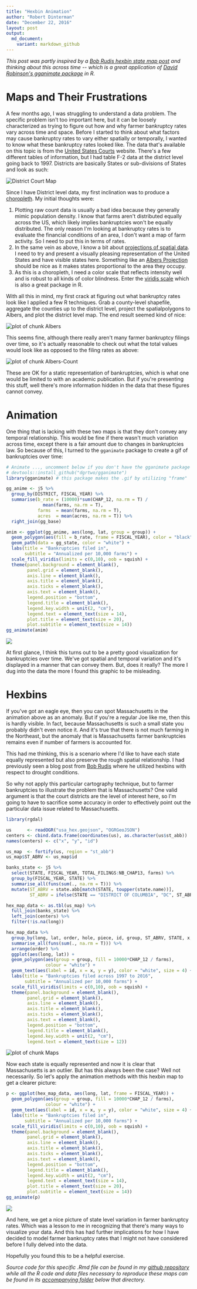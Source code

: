 ```yaml
---
title: "Hexbin Animation"
author: "Robert Dinterman"
date: "December 22, 2016"
layout: post
output:
  md_document:
    variant: markdown_github
---
```







*This post was partly inspired by a [Bob Rudis hexbin state map post](https://rud.is/b/2015/05/15/u-s-drought-monitoring-with-hexbin-state-maps-in-r/) and thinking about this across time -- which is a great application of [David Robinson's gganimate package](https://github.com/dgrtwo/gganimate) in R.*

# Maps and Their Frustrations

A few months ago, I was struggling to understand a data problem. The specific problem isn't too important here, but it can be loosely characterized as trying to figure out how and why farmer bankruptcy rates vary across time and space. Before I started to think about what factors may cause bankruptcy rates to vary either spatially or temporally, I wanted to know what these bankruptcy rates looked like. The data that's available on this topic is from the [United States Courts](http://www.uscourts.gov/statistics-reports/caseload-statistics-data-tables?tn=&pn=All&t=38&m%5Bvalue%5D%5Bmonth%5D=&y%5Bvalue%5D%5Byear%5D=) website. There's a few different tables of information, but I had table F-2 data at the district level going back to 1997. Districts are basically States or sub-divisions of States and look as such:

![District Court Map](https://upload.wikimedia.org/wikipedia/commons/d/df/US_Court_of_Appeals_and_District_Court_map.svg)

Since I have District level data, my first inclination was to produce a [choropleth](https://bl.ocks.org/mbostock/4060606). My initial thoughts were:

1. Plotting raw count data is usually a bad idea because they generally mimic population density. I know that farms aren't distributed equally across the US, which likely implies bankruptcies won't be equally distributed. The only reason I'm looking at bankruptcy rates is to evaluate the financial conditions of an area, I don't want a map of farm activity. So I need to put this in terms of rates.
2. In the same vein as above, I know a bit about [projections of spatial data](http://www4.ncsu.edu/~rdinter/Spatial/topic3.html). I need to try and present a visually pleasing representation of the United States and have visible states here. Something like an [Albers Projection](http://desktop.arcgis.com/en/arcmap/latest/map/projections/albers-equal-area-conic.htm) should be nice as it makes states proportional to the area they occupy.
3. As this is a choropleth, I need a color scale that reflects intensity well and is robust to all kinds of color blindness. Enter the [viridis scale](https://cran.r-project.org/web/packages/viridis/vignettes/intro-to-viridis.html) which is also a great package in R.

With all this in mind, my first crack at figuring out what bankruptcy rates look like I applied a few R techniques. Grab a county-level shapefile, aggregate the counties up to the district level, project the spatialpolygons to Albers, and plot the district level map. The end result seemed kind of nice:

![plot of chunk Albers](../img/hexbin-animation-Albers-1.png)

This seems fine, although there really aren't many farmer bankruptcy filings over time, so it's actually reasonable to check out what the total values would look like as opposed to the filing rates as above:

![plot of chunk Albers-Count](../img/hexbin-animation-Albers-Count-1.png)

These are OK for a static representation of bankruptcies, which is what one would be limited to with an academic publication. But if you're presenting this stuff, well there's more information hidden in the data that these figures cannot convey.

# Animation

One thing that is lacking with these two maps is that they don't convey any temporal relationship. This would be fine if there wasn't much variation across time, except there is a fair amount due to changes in bankruptcies law. So because of this, I turned to the `gganimate` package to create a gif of bankruptcies over time:


```r
# Animate ..., uncomment below if you don't have the gganimate package
# devtools::install_github("dgrtwo/gganimate")
library(gganimate) # this package makes the .gif by utilizing "frame"

gg_anime <- j5 %>% 
  group_by(DISTRICT, FISCAL_YEAR) %>% 
  summarise(b_rate = (10000)*sum(CHAP_12, na.rm = T) /
              mean(farms, na.rm = T),
            farms  = mean(farms, na.rm = T),
            acres  = mean(acres, na.rm = T)) %>%
  right_join(gg_base)

anim <- ggplot(gg_anime, aes(long, lat, group = group)) +
  geom_polygon(aes(fill = b_rate, frame = FISCAL_YEAR), color = "black") +
  geom_path(data = gg_state, color = "white") +
  labs(title = "Bankruptcies filed in", 
       subtitle = "Annualized per 10,000 farms") +
  scale_fill_viridis(limits = c(0,10), oob = squish) +
  theme(panel.background = element_blank(),
        panel.grid = element_blank(),
        axis.line = element_blank(),
        axis.title = element_blank(),
        axis.ticks = element_blank(),
        axis.text = element_blank(),
        legend.position = "bottom",
        legend.title = element_blank(),
        legend.key.width = unit(2, "cm"),
        legend.text = element_text(size = 14),
        plot.title = element_text(size = 20),
        plot.subtitle = element_text(size = 14))
gg_animate(anim)
```

![](../img/hexbin-animation-animate_albers.gif)

At first glance, I think this turns out to be a pretty good visualization for bankruptcies over time. We've got spatial and temporal variation and it's displayed in a manner that can convey them. But, does it really? The more I dug into the data the more I found this graphic to be misleading.

# Hexbins

If you've got an eagle eye, then you can spot Massachusetts in the animation above as an anomaly. But if you're a regular Joe like me, then this is hardly visible. In fact, because Massachusetts is such a small state you probably didn't even notice it. And it's true that there is not much farming in the Northeast, but the anomaly that is Massachusetts farmer bankruptcies remains even if number of farmers is accounted for.

This had me thinking, this is a scenario where I'd like to have each state equally represented but also preserve the rough spatial relationship. I had previously seen a blog post from [Bob Rudis](https://twitter.com/hrbrmstr) where he utilized hexbins with respect to drought conditions.

So why not apply this particular cartography technique, but to farmer bankruptcies to illustrate the problem that is Massachusetts? One valid argument is that the court districts are the level of interest here, so I'm going to have to sacrifice some accuracy in order to effectively point out the particular data issue related to Massachusetts.


```r
library(rgdal)

us      <- readOGR("usa_hex.geojson", "OGRGeoJSON")
centers <- cbind.data.frame(coordinates(us), as.character(us$st_abb))
names(centers) <- c("x", "y", "id")

us_map  <- fortify(us, region = "st_abb")
us_map$ST_ABRV <- us_map$id

banks_state <- j5 %>% 
  select(STATE, FISCAL_YEAR, TOTAL_FILINGS:NB_CHAP13, farms) %>% 
  group_by(FISCAL_YEAR, STATE) %>% 
  summarise_all(funs(sum(., na.rm = T))) %>% 
  mutate(ST_ABRV = state.abb[match(STATE, toupper(state.name))],
         ST_ABRV = ifelse(STATE == "DISTRICT OF COLUMBIA", "DC", ST_ABRV))

hex_map_data <- as.tbl(us_map) %>%
  full_join(banks_state) %>%
  left_join(centers) %>%
  filter(!is.na(long))

hex_map_data %>% 
  group_by(long, lat, order, hole, piece, id, group, ST_ABRV, STATE, x, y) %>% 
  summarise_all(funs(sum(., na.rm = T))) %>% 
  arrange(order) %>% 
  ggplot(aes(long, lat)) +
  geom_polygon(aes(group = group, fill = 10000*CHAP_12 / farms),
               colour = "white") +
  geom_text(aes(label = id, x = x, y = y), color = "white", size = 4) +
  labs(title = "Bankruptcies filed across 1997 to 2016", 
       subtitle = "Annualized per 10,000 farms") +
  scale_fill_viridis(limits = c(0,10), oob = squish) +
  theme(panel.background = element_blank(),
        panel.grid = element_blank(),
        axis.line = element_blank(),
        axis.title = element_blank(),
        axis.ticks = element_blank(),
        axis.text = element_blank(),
        legend.position = "bottom",
        legend.title = element_blank(),
        legend.key.width = unit(2, "cm"),
        legend.text = element_text(size = 12))
```

![plot of chunk Maps](../img/hexbin-animation-Maps-1.png)

Now each state is equally represented and now it is clear that Massachusetts is an outlier. But has this always been the case? Well not necessarily. So let's apply the animation methods with this hexbin map to get a clearer picture:


```r
p <- ggplot(hex_map_data, aes(long, lat, frame = FISCAL_YEAR)) +
  geom_polygon(aes(group = group, fill = 10000*CHAP_12 / farms),
               colour = "white") +
  geom_text(aes(label = id, x = x, y = y), color = "white", size = 4) +
  labs(title = "Bankruptcies filed in",
       subtitle = "Annualized per 10,000 farms") +
  scale_fill_viridis(limits = c(0,10), oob = squish) +
  theme(panel.background = element_blank(),
        panel.grid = element_blank(),
        axis.line = element_blank(),
        axis.title = element_blank(),
        axis.ticks = element_blank(),
        axis.text = element_blank(),
        legend.position = "bottom",
        legend.title = element_blank(),
        legend.key.width = unit(2, "cm"),
        legend.text = element_text(size = 14),
        plot.title = element_text(size = 20),
        plot.subtitle = element_text(size = 14))
gg_animate(p)
```

![](../img/hexbin-animation-hex-map-b_rates.gif)

And here, we get a nice picture of state level variation in farmer bankruptcy rates. Which was a lesson to me in recognizing that there's many ways to visualize your data. And this has had further implications for how I have decided to model farmer bankruptcy rates that I might not have considered before I fully delved into the data.

Hopefully you found this to be a helpful exercise.

*Source code for this specific .Rmd file can be found in my [github repository](https://github.com/rdinter/rdinter.github.io/blob/master/_drafts/hexbin-animation.Rmd) while all the R code and data files necessary to reproduce these maps can be found in its [accompanying folder](https://github.com/rdinter/rdinter.github.io/tree/master/_drafts/hexbins) below that directory.*
